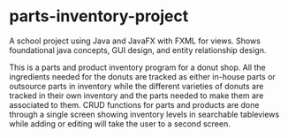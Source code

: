 # parts-inventory-project
A school project using Java and JavaFX with FXML for views. Shows foundational java concepts, GUI design, and entity relationship design. 

This is a parts and product inventory program for a donut shop. All the ingredients needed for the donuts are tracked as either in-house parts or outsource parts in inventory while the different varieties of donuts are tracked in their own inventory and the parts needed to make them are associated to them.  CRUD functions for parts and products are done through a single screen showing inventory levels in searchable tableviews while adding or editing will take the user to a second screen.
